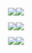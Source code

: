 ![](https://ext-github-readme-stats.vercel.app/api/index.svg?username=PonomareVlad&show_icons=true&count_private=true&hide_title=true#gh-light-mode-only)![](https://ext-github-readme-stats.vercel.app/api/index.svg?username=PonomareVlad&show_icons=true&count_private=true&hide_title=true&theme=dark#gh-dark-mode-only)

![](https://ext-github-readme-stats.vercel.app/api/wakatime.svg?username=@PonomareVlad#gh-light-mode-only)![](https://ext-github-readme-stats.vercel.app/api/wakatime.svg?username=@PonomareVlad&theme=dark#gh-dark-mode-only)

![](https://ext-github-readme-stats.vercel.app/api/top-langs.svg?username=PonomareVlad&hide=html&layout=compact&count_private=true#gh-light-mode-only)![](https://ext-github-readme-stats.vercel.app/api/top-langs.svg?username=PonomareVlad&hide=html&layout=compact&count_private=true&theme=dark#gh-dark-mode-only)
